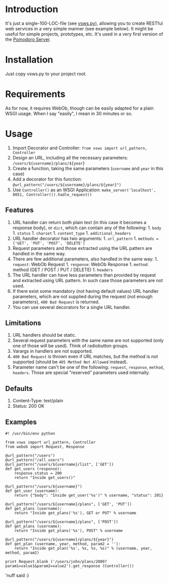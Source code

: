 # Introduction #

It's just a single-100-LOC-file (see [vsws.py](http://python-very-simple-web-services.googlecode.com/svn/trunk/vsws.py)), allowing you to create RESTful web services in a very simple manner (see example below). It might be useful for simple projects, prototypes, etc. It's used in a very first version of the [Pomodoro Server](http://code.google.com/p/pomodoro-server/).

# Installation #

Just copy vsws.py to your project root.

# Requirements #

As for now, it requires WebOb, though can be easily adapted for a plain WSGI usage. When I say "easily", I mean in 30 minutes or so.

# Usage #

  1. Import Decorator and Controller: `from vsws import url_pattern, Controller`
  1. Design an URL, including all the necessary parameters: `/users/${username}/plans/${year`}
  1. Create a function, taking the same parameters (`username` and `year` in this case)
  1. Add a decorator for this function: `@url_pattern("/users/${username}/plans/${year}")`
  1. Use `Controller()` as an WSGI Application: `make_server('localhost', 8051, Controller()).hadle_request()`

## Features ##

  1. URL handler can return both plain text (in this case it becomes a response body), or `dict`, which can contain any of the following:
    1. `body`
    1. `status`
    1. `charset`
    1. `content_type`
    1. `additional_headers`
  1. URL handler decorator has two arguments:
    1. `url_pattern`
    1. `methods = ['GET', 'PUT', 'POST', 'DELETE']`
  1. Request parameters and those extracted using the URL pattern are handled in the same way.
  1. There are few additional parameters, also handled in the same way:
    1. `request`: WebOb Request
    1. `response`: WebOb Response
    1. `method`: method (GET / POST / PUT / DELETE)
    1. `headers`
  1. The URL handler can have less parameters than provided by request and extracted using URL pattern. In such case those parameters are not used.
  1. If there exist some mandatory (not having default values) URL handler parameters, which are not supplied during the request (not enough parameters), `400 Bad Request` is returned.
  1. You can use several decorators for a single URL handler.

## Limitations ##

  1. URL handlers should be static.
  1. Several request parameters with the same name are not supported (only one of those will be used). Think of radiobutton groups.
  1. Varargs in handlers are not supported.
  1. `400 Bad Request` is thrown even if URL matches, but the method is not supported (should be `405 Method Not Allowed` instead).
  1. Parameter name can't be one of the following: `request`, `response`, `method`, `headers`. Those are special "reserved" parameters used internally.

## Defaults ##

  1. Content-Type: text/plain
  1. Status: 200 OK

## Examples ##

```
#! /usr/bin/env python

from vsws import url_pattern, Controller
from webob import Request, Response

@url_pattern("/users")
@url_pattern("/all_users")
@url_pattern("/users/${username}/list", ['GET'])
def get_users (response):
	response.status = 200
	return "Inside get_users()"

@url_pattern("/users/${username}")
def get_user (username):
	return {"body": "Inside get_user('%s')" % username, "status": 201}

@url_pattern("/users/${username}/plans", ['GET', 'PUT'])
def get_plans (username):
	return "Inside get_plans('%s'), GET or PUT" % username

@url_pattern("/users/${username}/plans", ['POST'])
def get_plans (username):
	return "Inside get_plans('%s'), POST" % username

@url_pattern("/users/${username}/plans/${year}")
def get_plan (username, year, method, param2 = ''):
	return "Inside get_plan('%s', %s, %s, %s)" % (username, year, method, param2)

print Request.blank ('/users/john/plans/2009?param1=value1&param2=value2').get_response (Controller())
```

'nuff said :)
